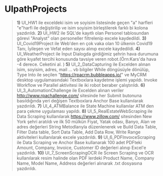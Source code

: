 # UIpathProjects
>  **1)** UI_HW1 ile exceldeki isim ve soyisim listesinde geçen "a" harfleri "e"harfi ile değiştirilip ve isim soyisim birleştilerek farklı bi kolona yazdırıldı.
>  **2)** UI_HW2 ile SQL'de kayıtlı olan Personel tablosundan görevi "Analyst" olan personeller filtrelenip excele kaydedildi.
>  **3)** UI_Covid19Project ile Web'den en çok vaka olan 10 ülkenin Covid19 Tanı, İyileşen ve Vefat eden sayısı alınıp excele kaydedildi.
>  **4)** UI_WeatherProject ile İnput Dialogda girdiğimiz şehrin hava durumuna göre kıyafet tercihi konusunda tavsiye veren robot.(Örn:Kars'da hava -4 derece. Ceketini al. )
>  **5)** UI_2_DataCapturing ile Excelden alınan isim, soyisim, adres, mail ... vb bilgiler While döngüsüyle dönülüp, Type Into ile seçilen "https://rpacrm.bubbleapps.io/" ve MyCRM desktop uygulamasındaki Textboxlara kaydetme işlemi yapıldı. Invoke Workflow ve Parallel aktivitesi ile iki robot beraber çalıştırıldı.
>  **6)** UI_3_AutomationChallenge ile Excelden alınan veriler http://www.rpachallenge.com/ sitesinde her Submit butonuna basıldığında yeri değişen Textboxlara Anchor Base kullanılarak yazdırıldı.
>  **7)** UI_4_ATMBalance ile State Machine kullanılar ATM den para çekme uygulaması yapıldı.
>  **8)** UI_5_RealEstateWebScraping ile Data Scraping kullanılarak https://www.zillow.com/ sitesinden  New York şehri aratıldı ve ilk 50 mülkün Fiyat, Yatak odası, Banyo, Alan ve adres değerleri String Metodlarıyla düzenlenerek ve Build Data Table, Filter Data table, Sort Data Table, Add Data Row, Write Range aktiviteleri kullanılarak excele yazdırıldı. 
>  **9)** UI_6_PDFInvoıceScraping ile Data Scraping ve Anchor Base kullanarak 100 adet PDFteki Amount, Company, Invoice, Customer ID değerleri alınıp Excel'e yazdırıldı.
>  **10)** UI_7_ScreenScrapingOCR ile Screen Scraping ve OCR kullanılarak resim halinde olan PDF lerdeki Product Name, Company Name, Model Name, Address değerleri alınarak .txt dosyasına yazdırıldı.
